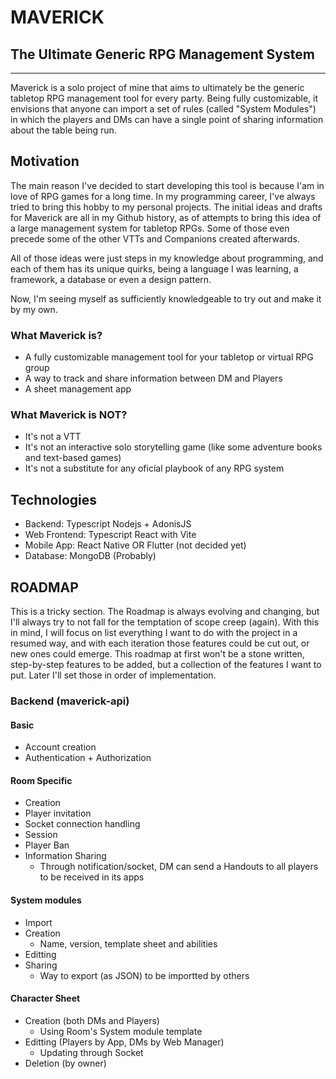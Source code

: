 # MAVERICK

## The Ultimate Generic RPG Management System

---

Maverick is a solo project of mine that aims to ultimately be the generic tabletop RPG management tool for every party.
Being fully customizable, it envisions that anyone can import a set of rules (called "System Modules") in which the players and DMs can have a single point of sharing information about the table being run.

## Motivation

The main reason I've decided to start developing this tool is because I'am in love of RPG games for a long time. In my programming career, I've always tried to bring this hobby to my personal projects.
The initial ideas and drafts for Maverick are all in my Github history, as of attempts to bring this idea of a large management system for tabletop RPGs. Some of those even precede some of the other VTTs and Companions created afterwards.

All of those ideas were just steps in my knowledge about programming, and each of them has its unique quirks, being a language I was learning, a framework, a database or even a design pattern.

Now, I'm seeing myself as sufficiently knowledgeable to try out and make it by my own.

### What Maverick is?

- A fully customizable management tool for your tabletop or virtual RPG group
- A way to track and share information between DM and Players
- A sheet management app

### What Maverick is NOT?

- It's not a VTT
- It's not an interactive solo storytelling game (like some adventure books and text-based games)
- It's not a substitute for any oficial playbook of any RPG system

## Technologies

- Backend: Typescript Nodejs + AdonisJS
- Web Frontend: Typescript React with Vite
- Mobile App: React Native OR Flutter (not decided yet)
- Database: MongoDB (Probably)

## ROADMAP

This is a tricky section. The Roadmap is always evolving and changing, but I'll always try to not fall for the temptation of scope creep (again).
With this in mind, I will focus on list everything I want to do with the project in a resumed way, and with each iteration those features could be cut out, or new ones could emerge.
This roadmap at first won't be a stone written, step-by-step features to be added, but a collection of the features I want to put. Later I'll set those in order of implementation.

### Backend (maverick-api)

#### Basic

- Account creation
- Authentication + Authorization

#### Room Specific

- Creation
- Player invitation
- Socket connection handling
- Session
- Player Ban
- Information Sharing
  - Through notification/socket, DM can send a Handouts to all players to be received in its apps

#### System modules

- Import
- Creation
  - Name, version, template sheet and abilities
- Editting
- Sharing
  - Way to export (as JSON) to be importted by others

#### Character Sheet

- Creation (both DMs and Players)
  - Using Room's System module template
- Editting (Players by App, DMs by Web Manager)
  - Updating through Socket
- Deletion (by owner)
